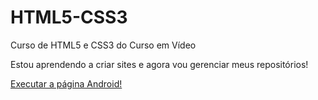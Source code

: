 # HTML5-CSS3
 Curso de HTML5 e CSS3 do Curso em Vídeo

 Estou aprendendo a criar sites e agora vou gerenciar meus repositórios!

<a href="https://github.com/ciriacomcs/HTML5-CSS3/tree/main/estudos/desafios/d001">Executar a página Android!</a>